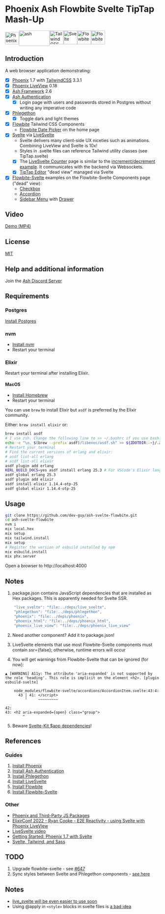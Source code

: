 # Phoenix Ash Flowbite Svelte TipTap Mash-Up

<img alt='Phoenix' src="https://seeklogo.com/images/P/phoenix-logo-D15F067911-seeklogo.com.png" height=40 width=45><img alt='ash' align="top" src="https://ash-hq.org/images/ash-logo-side.svg" height=50 width=100><img alt='Tailwind CSS' src="https://upload.wikimedia.org/wikipedia/commons/thumb/d/d5/Tailwind_CSS_Logo.svg/1200px-Tailwind_CSS_Logo.svg.png" height=45 width=45><img alt='Svelte' src="https://upload.wikimedia.org/wikipedia/commons/1/1b/Svelte_Logo.svg" height=45 width=45><img alt='Flowbite' src="https://flowbite.com/docs/images/logo.svg" height=45 width=45><img alt='Flowbite-Svelte' src="https://flowbite-svelte.com/images/flowbite-svelte-icon-logo.svg" height=45 width=45>

## Introduction

A web browser application demonstrating:

- [x] [Phoenix](https://www.phoenixframework.org/) 1.7 with [TailwindCSS](https://tailwindcss.com) 3.3.1
- [x] [Phoenix LiveView](https://hexdocs.pm/phoenix_live_view/Phoenix.LiveView.html) 0.18
- [x] [Ash Framework](https://ash-hq.org) 2.6
- [x] [Ash Authentication](https://github.com/team-alembic/ash_authentication)
  - [x] Login page with users and passwords stored in Postgres without writing any imperative code
- [x] [Phlegethon](https://github.com/frankdugan3/phlegethon)
  - [x] Toggle dark and light themes
- [x] [Flowbite](https://flowbite.com) Tailwind CSS Components
  - [Flowbite Date Picker](https://flowbite.com/docs/plugins/datepicker/) on the home page
- [x] [Svelte](https://svelte.dev) via [LiveSvelte](https://wout.space/notes/live-svelte)
  - Svelte delivers many client-side UX niceties such as animations. Combining LiveView and Svelte is 10x!
  - Styles in .svelte files can reference Tailwind utility classes (see TipTap.svelte)
  - [x] The [LiveSvelte Counter](https://github.com/woutdp/live_svelte#create-a-svelte-component) page is similar to the [increment/decrement example](https://svelte.dev/repl/65fc4b475b884dcba414139848ff02ef). It communicates with the backend via Websockets.
  - [x] [TipTap Editor](https://tiptap.dev/) "dead view" managed via Svelte
- [x] [Flowbite-Svelte](https://flowbite-svelte.com) examples on the Flowbite-Svelte Components page ("dead" view):
  - [Checkbox](https://flowbite-svelte.com/forms/checkbox)
  - [Accordion](https://flowbite-svelte.com/components/accordion)
  - [Sidebar Menu](https://flowbite-svelte.com/components/sidebar) with [Drawer](https://flowbite-svelte.com/components/drawer)

## Video

[Demo (MP4)](https://drive.google.com/file/d/17rqo8kdDJMo3MS_yYRSgk4_7-m3QrYdH/view)

## License

[MIT](LICENSE)

## Help and additional information

Join the [Ash Discord Server](https://discord.com/invite/D7FNG2q)

## Requirements

### Postgres

[Install Postgres](https://www.postgresql.org/docs/current/tutorial-install.html)

### nvm

- [Install nvm](https://github.com/nvm-sh/nvm/blob/master/README.md#install--update-script)
- Restart your terminal

### Elixir

Restart your terminal after installing Elixir.

#### MacOS

- [Install Homebrew](https://docs.brew.sh/Installation)
- Restart your terminal

You can use `brew` to install Elixir but `asdf` is preferred by the Elixir community.

Either: `brew install elixir` or:

```sh
brew install asdf
# I use zsh. Change the following line to >> ~/.bashrc if you use bash.
echo -e "\n. $(brew --prefix asdf)/libexec/asdf.sh" >> ${ZDOTDIR:-~}/.zshrc
# Restart your terminal
# Find the current versions of erlang and elixir:
# asdf list-all erlang
# asdf list-all elixir
asdf plugin add erlang
KERL_BUILD_DOCS=yes asdf install erlang 25.3 # For VSCode's Elixir language server extension
asdf global erlang 25.3
asdf plugin add elixir
asdf install elixir 1.14.4-otp-25
asdf global elixir 1.14.4-otp-25
```
 
## Usage

```sh
git clone https://github.com/dev-guy/ash-svelte-flowbite.git
cd ash-svelte-flowbite
nvm i
mix local.hex
mix setup
mix tailwind.install
mix setup
# Register the version of esbuild installed by npm
mix esbuild.install
mix phx.server
```

Open a browser to http://localhost:4000

## Notes

1. package.json contains JavaScript dependencies that are installed as Hex packages. This is apparently needed for Svelte SSR.

```js
    "live_svelte": "file:../deps/live_svelte",
    "phlegethon": "file:../deps/phlegethon",
    "phoenix": "file:../deps/phoenix",
    "phoenix_html": "file:../deps/phoenix_html",
    "phoenix_live_view": "file:../deps/phoenix_live_view"
```

2. Need another component? Add it to package.json!

3. LiveSvelte elements that use most Flowbite-Svelte components must contain ssr={false}; otherwise, runtime errors will occur

4. You will get warnings from Flowbite-Svelte that can be ignored (for now):

```
▲ [WARNING] A11y: The attribute 'aria-expanded' is not supported by the role 'heading'. This role is implicit on the element <h2>. [plugin esbuild-svelte]

    node_modules/flowbite-svelte/accordions/AccordionItem.svelte:43:4:
      43 │ 41: </script>
         ╵     ~~~~~~~~~

42:
43: <h2 aria-expanded={open} class="group">
        ^
```

5. Beware [Svelte-Kit $app dependencies](https://github.com/woutdp/live_svelte/discussions/30)!
  
## References

### Guides

1. [Install Phoenix](https://hexdocs.pm/phoenix/installation.html)
2. [Install Ash Authentication](https://hexdocs.pm/ash_authentication_phoenix/getting-started-with-ash-authentication-phoenix.html)
3. [Install Phlegethon](https://github.com/frankdugan3/phlegethon/blob/main/documentation/tutorials/get-started.md)
4. [Install LiveSvelte](https://github.com/woutdp/live_svelte/blob/master/README.md)
5. [Install Flowbite](https://flowbite.com/docs/getting-started/phoenix/)
6. [Install Flowbite-Svelte](https://medium.com/mkdir-awesome/getting-started-with-flowbite-svelte-37b086ce9db5)

### Other

- [Phoenix and Third-Party JS Packages](https://hexdocs.pm/phoenix/asset_management.html)
- [ElixirConf 2022 - Ryan Cooke - E2E Reactivity - using Svelte with Phoenix LiveView](https://www.youtube.com/watch?v=asm2TTm035o)
- [LiveSvelte video](https://www.youtube.com/watch?v=JMkvbW35QvA)
- [Getting Started: Phoenix 1.7 with Svelte](https://medium.com/@alistairisrael/phoenix-1-7-with-svelte-12257d853ed1)
- [Svelte, Tailwind, and Sass](https://github.com/woutdp/live_svelte/discussions/32)

## TODO

1. Upgrade flowbite-svelte - see [#647](https://github.com/themesberg/flowbite-svelte/issues/647)
2. Sync styles between Svelte and Phlegethon components - [see here](https://github.com/woutdp/live_svelte/discussions/28)

## Notes

- [live_svelte will be even easier to use soon](https://github.com/woutdp/live_svelte/discussions/33)
- Using @apply in `<style>` blocks in svelte files is [a bad idea](https://tailwindcss.com/docs/functions-and-directives#using-apply-with-per-component-css)
